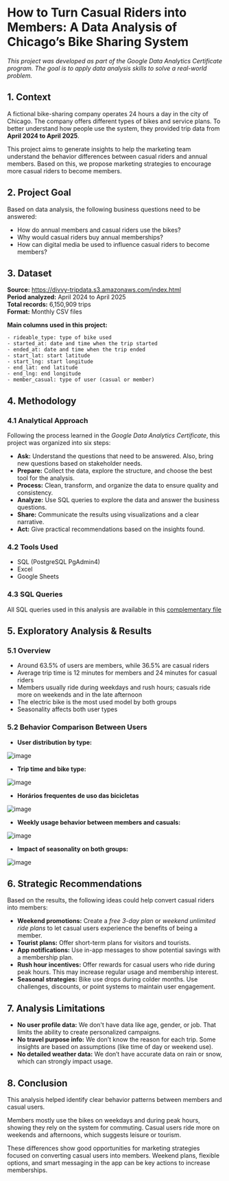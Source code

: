 # How to Turn Casual Riders into Members: A Data Analysis of Chicago’s Bike Sharing System

*This project was developed as part of the Google Data Analytics Certificate program. The goal is to apply data analysis skills to solve a real-world problem.*

## 1. Context

A fictional bike-sharing company operates 24 hours a day in the city of Chicago. The company offers different types of bikes and service plans. To better understand how people use the system, they provided trip data from **April 2024 to April 2025**.

This project aims to generate insights to help the marketing team understand the behavior differences between casual riders and annual members. Based on this, we propose marketing strategies to encourage more casual riders to become members.

## 2. Project Goal

Based on data analysis, the following business questions need to be answered:

- How do annual members and casual riders use the bikes?
- Why would casual riders buy annual memberships?
- How can digital media be used to influence casual riders to become members?

## 3. Dataset

**Source:** https://divvy-tripdata.s3.amazonaws.com/index.html  
**Period analyzed:** April 2024 to April 2025  
**Total records:** 6,150,909 trips  
**Format:** Monthly CSV files  

**Main columns used in this project:**

```
- rideable_type: type of bike used
- started_at: date and time when the trip started
- ended_at: date and time when the trip ended
- start_lat: start latitude
- start_lng: start longitude
- end_lat: end latitude
- end_lng: end longitude
- member_casual: type of user (casual or member)
```

## 4. Methodology

### 4.1 Analytical Approach

Following the process learned in the *Google Data Analytics Certificate*, this project was organized into six steps:

- **Ask:** Understand the questions that need to be answered. Also, bring new questions based on stakeholder needs.
- **Prepare:** Collect the data, explore the structure, and choose the best tool for the analysis.
- **Process:** Clean, transform, and organize the data to ensure quality and consistency.
- **Analyze:** Use SQL queries to explore the data and answer the business questions.
- **Share:** Communicate the results using visualizations and a clear narrative.
- **Act:** Give practical recommendations based on the insights found.

### 4.2 Tools Used

- SQL (PostgreSQL PgAdmin4)  
- Excel  
- Google Sheets  

### 4.3 SQL Queries

All SQL queries used in this analysis are available in this [complementary file](./sql_eng.md)

## 5. Exploratory Analysis & Results

### 5.1 Overview

- Around 63.5% of users are members, while 36.5% are casual riders  
- Average trip time is 12 minutes for members and 24 minutes for casual riders  
- Members usually ride during weekdays and rush hours; casuals ride more on weekends and in the late afternoon  
- The electric bike is the most used model by both groups  
- Seasonality affects both user types  

### 5.2 Behavior Comparison Between Users

- **User distribution by type:**

![image](https://github.com/user-attachments/assets/1c01cf5b-459b-46d6-9619-6668eb9e4a2d)

- **Trip time and bike type:**

![image](https://github.com/user-attachments/assets/3d47641a-c460-4a26-9ef1-e5359fd9be55)

- **Horários frequentes de uso das bicicletas**

![image](https://github.com/user-attachments/assets/69b021bc-058d-4d8b-870a-41da4eb53586)


- **Weekly usage behavior between members and casuals:** 

![image](https://github.com/user-attachments/assets/33464e76-1ec9-442f-a473-b4448075d297)


- **Impact of seasonality on both groups:**

![image](https://github.com/user-attachments/assets/053f7960-f34a-471c-ba08-aa8039a34a00)



## 6. Strategic Recommendations

Based on the results, the following ideas could help convert casual riders into members:

- **Weekend promotions:** Create a *free 3-day plan* or *weekend unlimited ride plans* to let casual users experience the benefits of being a member.
- **Tourist plans:** Offer short-term plans for visitors and tourists.
- **App notifications:** Use in-app messages to show potential savings with a membership plan.
- **Rush hour incentives:** Offer rewards for casual users who ride during peak hours. This may increase regular usage and membership interest.
- **Seasonal strategies:** Bike use drops during colder months. Use challenges, discounts, or point systems to maintain user engagement.

## 7. Analysis Limitations

- **No user profile data:** We don't have data like age, gender, or job. That limits the ability to create personalized campaigns.
- **No travel purpose info:** We don’t know the reason for each trip. Some insights are based on assumptions (like time of day or weekend use).
- **No detailed weather data:** We don’t have accurate data on rain or snow, which can strongly impact usage.

## 8. Conclusion

This analysis helped identify clear behavior patterns between members and casual users.  

Members mostly use the bikes on weekdays and during peak hours, showing they rely on the system for commuting. Casual users ride more on weekends and afternoons, which suggests leisure or tourism.  

These differences show good opportunities for marketing strategies focused on converting casual users into members. Weekend plans, flexible options, and smart messaging in the app can be key actions to increase memberships.

